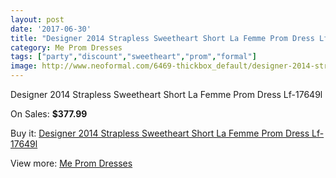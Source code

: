 ```yaml
---
layout: post
date: '2017-06-30'
title: "Designer 2014 Strapless Sweetheart Short La Femme Prom Dress Lf-17649l"
category: Me Prom Dresses
tags: ["party","discount","sweetheart","prom","formal"]
image: http://www.neoformal.com/6469-thickbox_default/designer-2014-strapless-sweetheart-short-la-femme-prom-dress-lf-17649l.jpg
---
```

Designer 2014 Strapless Sweetheart Short La Femme Prom Dress Lf-17649l

On Sales: **$377.99**
<a href="https://www.neoformal.com/en/me-prom-dresses/2350-designer-2014-strapless-sweetheart-short-la-femme-prom-dress-lf-17649l.html"><amp-img layout="responsive" width="600" height="600" src="//www.neoformal.com/6469-thickbox_default/designer-2014-strapless-sweetheart-short-la-femme-prom-dress-lf-17649l.jpg" alt="Designer 2014 Strapless Sweetheart Short La Femme Prom Dress Lf-17649l 0" /></a>
<a href="https://www.neoformal.com/en/me-prom-dresses/2350-designer-2014-strapless-sweetheart-short-la-femme-prom-dress-lf-17649l.html"><amp-img layout="responsive" width="600" height="600" src="//www.neoformal.com/6473-thickbox_default/designer-2014-strapless-sweetheart-short-la-femme-prom-dress-lf-17649l.jpg" alt="Designer 2014 Strapless Sweetheart Short La Femme Prom Dress Lf-17649l 1" /></a>
<a href="https://www.neoformal.com/en/me-prom-dresses/2350-designer-2014-strapless-sweetheart-short-la-femme-prom-dress-lf-17649l.html"><amp-img layout="responsive" width="600" height="600" src="//www.neoformal.com/6472-thickbox_default/designer-2014-strapless-sweetheart-short-la-femme-prom-dress-lf-17649l.jpg" alt="Designer 2014 Strapless Sweetheart Short La Femme Prom Dress Lf-17649l 2" /></a>
<a href="https://www.neoformal.com/en/me-prom-dresses/2350-designer-2014-strapless-sweetheart-short-la-femme-prom-dress-lf-17649l.html"><amp-img layout="responsive" width="600" height="600" src="//www.neoformal.com/6471-thickbox_default/designer-2014-strapless-sweetheart-short-la-femme-prom-dress-lf-17649l.jpg" alt="Designer 2014 Strapless Sweetheart Short La Femme Prom Dress Lf-17649l 3" /></a>
<a href="https://www.neoformal.com/en/me-prom-dresses/2350-designer-2014-strapless-sweetheart-short-la-femme-prom-dress-lf-17649l.html"><amp-img layout="responsive" width="600" height="600" src="//www.neoformal.com/6470-thickbox_default/designer-2014-strapless-sweetheart-short-la-femme-prom-dress-lf-17649l.jpg" alt="Designer 2014 Strapless Sweetheart Short La Femme Prom Dress Lf-17649l 4" /></a>

Buy it: [Designer 2014 Strapless Sweetheart Short La Femme Prom Dress Lf-17649l](https://www.neoformal.com/en/me-prom-dresses/2350-designer-2014-strapless-sweetheart-short-la-femme-prom-dress-lf-17649l.html "Designer 2014 Strapless Sweetheart Short La Femme Prom Dress Lf-17649l")

View more: [Me Prom Dresses](https://www.neoformal.com/en/20-me-prom-dresses "Me Prom Dresses")